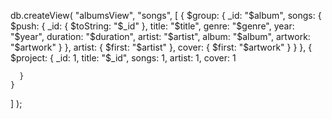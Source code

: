 db.createView(
"albumsView",
"songs",
[
{
$group: {
        _id: "$album",
songs: {
$push: {
            _id: { $toString: "$\_id" },
title: "$title",
            genre: "$genre",
year: "$year",
            duration: "$duration",
artist: "$artist",
            album: "$album",
artwork: "$artwork"
          }
        },
        artist: { $first: "$artist" },
cover: { $first: "$artwork" }
}
},
{
$project: {
        _id: 1,
        title: "$\_id",
songs: 1,
artist: 1,
cover: 1

      }
    }

]
);
